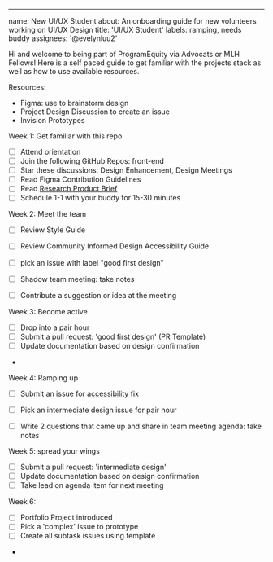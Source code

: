 ---
name: New UI/UX Student
about: An onboarding guide for new volunteers working on UI/UX Design 
title: 'UI/UX Student'
labels: ramping, needs buddy
assignees: '@evelynluu2'



Hi and welcome to being part of ProgramEquity via Advocats or MLH Fellows! Here is a self paced guide to get familiar with the projects stack as well as how to use available resources. 

Resources: 
- Figma: use to brainstorm design 
- Project Design Discussion to create an issue
- Invision Prototypes

Week 1: Get familiar with this repo
- [ ] Attend orientation 
- [ ] Join the following GitHub Repos: front-end 
- [ ] Star these discussions: Design Enhancement, Design Meetings
- [ ] Read Figma Contribution Guidelines 
- [ ] Read [Research Product Brief ](https://www.notion.so/programequity/Dare-to-Dream-Civic-Engagement-is-key-to-change-595ca4db3a2948c6b44569b58d530c8c)
- [ ] Schedule 1-1 with your buddy for 15-30 minutes 

Week 2: Meet the team 
- [ ] Review Style Guide
- [ ] Review Community Informed Design Accessibility Guide 
- [ ] pick an issue with label "good first design" 
- [ ] Shadow team meeting: take notes
- [ ] Contribute a suggestion or idea at the meeting  


Week 3: Become active
- [ ] Drop into a pair hour 
- [ ] Submit a pull request: 'good first design' (PR Template) 
- [ ] Update documentation based on design confirmation 
- 
Week 4: Ramping up
- [ ] Submit an issue for [accessibility fix ](https://github.com/ProgramEquity/amplify/issues/new?assignees=%40evelynluu2&labels=accessibility&template=blue+design+enhancement.md&title=UI%2FUX+task)
- [ ] Pick an intermediate design issue for pair hour 
- [ ] Write 2 questions that came up and share in team meeting agenda: take notes


Week 5: spread your wings 
- [ ] Submit a pull request: 'intermediate design' 
- [ ] Update documentation based on design confirmation 
- [ ] Take lead on agenda item for next meeting 

Week 6: 
- [ ] Portfolio Project introduced 
- [ ] Pick a 'complex' issue to prototype
- [ ] Create all subtask issues using template 
-
